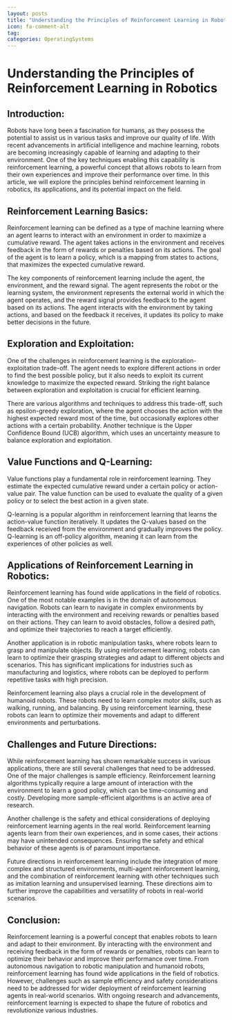 ```yaml
---
layout: posts
title: "Understanding the Principles of Reinforcement Learning in Robotics"
icon: fa-comment-alt
tag:      
categories: OperatingSystems
---
```



# Understanding the Principles of Reinforcement Learning in Robotics

## Introduction:

Robots have long been a fascination for humans, as they possess the potential to assist us in various tasks and improve our quality of life. With recent advancements in artificial intelligence and machine learning, robots are becoming increasingly capable of learning and adapting to their environment. One of the key techniques enabling this capability is reinforcement learning, a powerful concept that allows robots to learn from their own experiences and improve their performance over time. In this article, we will explore the principles behind reinforcement learning in robotics, its applications, and its potential impact on the field.

## Reinforcement Learning Basics:

Reinforcement learning can be defined as a type of machine learning where an agent learns to interact with an environment in order to maximize a cumulative reward. The agent takes actions in the environment and receives feedback in the form of rewards or penalties based on its actions. The goal of the agent is to learn a policy, which is a mapping from states to actions, that maximizes the expected cumulative reward.

The key components of reinforcement learning include the agent, the environment, and the reward signal. The agent represents the robot or the learning system, the environment represents the external world in which the agent operates, and the reward signal provides feedback to the agent based on its actions. The agent interacts with the environment by taking actions, and based on the feedback it receives, it updates its policy to make better decisions in the future.

## Exploration and Exploitation:

One of the challenges in reinforcement learning is the exploration-exploitation trade-off. The agent needs to explore different actions in order to find the best possible policy, but it also needs to exploit its current knowledge to maximize the expected reward. Striking the right balance between exploration and exploitation is crucial for efficient learning.

There are various algorithms and techniques to address this trade-off, such as epsilon-greedy exploration, where the agent chooses the action with the highest expected reward most of the time, but occasionally explores other actions with a certain probability. Another technique is the Upper Confidence Bound (UCB) algorithm, which uses an uncertainty measure to balance exploration and exploitation.

## Value Functions and Q-Learning:

Value functions play a fundamental role in reinforcement learning. They estimate the expected cumulative reward under a certain policy or action-value pair. The value function can be used to evaluate the quality of a given policy or to select the best action in a given state.

Q-learning is a popular algorithm in reinforcement learning that learns the action-value function iteratively. It updates the Q-values based on the feedback received from the environment and gradually improves the policy. Q-learning is an off-policy algorithm, meaning it can learn from the experiences of other policies as well.

## Applications of Reinforcement Learning in Robotics:

Reinforcement learning has found wide applications in the field of robotics. One of the most notable examples is in the domain of autonomous navigation. Robots can learn to navigate in complex environments by interacting with the environment and receiving rewards or penalties based on their actions. They can learn to avoid obstacles, follow a desired path, and optimize their trajectories to reach a target efficiently.

Another application is in robotic manipulation tasks, where robots learn to grasp and manipulate objects. By using reinforcement learning, robots can learn to optimize their grasping strategies and adapt to different objects and scenarios. This has significant implications for industries such as manufacturing and logistics, where robots can be deployed to perform repetitive tasks with high precision.

Reinforcement learning also plays a crucial role in the development of humanoid robots. These robots need to learn complex motor skills, such as walking, running, and balancing. By using reinforcement learning, these robots can learn to optimize their movements and adapt to different environments and perturbations.

## Challenges and Future Directions:

While reinforcement learning has shown remarkable success in various applications, there are still several challenges that need to be addressed. One of the major challenges is sample efficiency. Reinforcement learning algorithms typically require a large amount of interaction with the environment to learn a good policy, which can be time-consuming and costly. Developing more sample-efficient algorithms is an active area of research.

Another challenge is the safety and ethical considerations of deploying reinforcement learning agents in the real world. Reinforcement learning agents learn from their own experiences, and in some cases, their actions may have unintended consequences. Ensuring the safety and ethical behavior of these agents is of paramount importance.

Future directions in reinforcement learning include the integration of more complex and structured environments, multi-agent reinforcement learning, and the combination of reinforcement learning with other techniques such as imitation learning and unsupervised learning. These directions aim to further improve the capabilities and versatility of robots in real-world scenarios.

## Conclusion:

Reinforcement learning is a powerful concept that enables robots to learn and adapt to their environment. By interacting with the environment and receiving feedback in the form of rewards or penalties, robots can learn to optimize their behavior and improve their performance over time. From autonomous navigation to robotic manipulation and humanoid robots, reinforcement learning has found wide applications in the field of robotics. However, challenges such as sample efficiency and safety considerations need to be addressed for wider deployment of reinforcement learning agents in real-world scenarios. With ongoing research and advancements, reinforcement learning is expected to shape the future of robotics and revolutionize various industries.